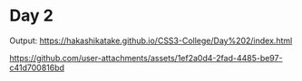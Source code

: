 # Day 2

Output:
https://hakashikatake.github.io/CSS3-College/Day%202/index.html


https://github.com/user-attachments/assets/1ef2a0d4-2fad-4485-be97-c41d700816bd


